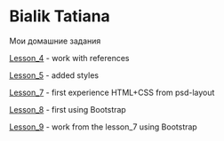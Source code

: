# Bialik Tatiana

Мои домашние задания

[Lesson_4](https://tayntii.github.io/lesson_4/src/ "Html-book") - work with references

[Lesson_5](https://tayntii.github.io/lesson_5/ "Html+css book") - added styles

[Lesson_7](https://tayntii.github.io/lesson_7/) - first experience HTML+CSS from psd-layout

[Lesson_8](https://tayntii.github.io/lesson_8/) - first using Bootstrap

[Lesson_9](https://tayntii.github.io/lesson_9/) - work from the lesson_7 using Bootstrap
